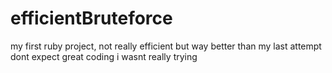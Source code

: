 # efficientBruteforce
my first ruby project, not really efficient but way better than my last attempt
dont expect great coding i wasnt really trying
